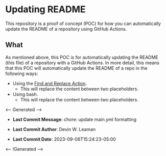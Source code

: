 # Updating README

This repository is a proof of concept (POC) for how you can automatically update the README of a repository using GitHub Actions.

## What

As mentioned above, this POC is for automatically updating the README (this file) of a repository with a GitHub Actions. In more detail, this means that this POC will automatically update the README of a repo in the following ways:

- Using the [Find and Replace Action][0].
  - This will replace the content between two placeholders.
- Using bash.
  - This will replace the content between two placeholders.

<-- Generated -->

 - **Last Commit Message**: chore: update main.yml formatting

 - **Last Commit Author**: Devin W. Leaman

 - **Last Commit Date**: 2023-09-06T15:24:23-05:00

<-- !Generated -->




[0]: https://github.com/marketplace/actions/find-and-replace
